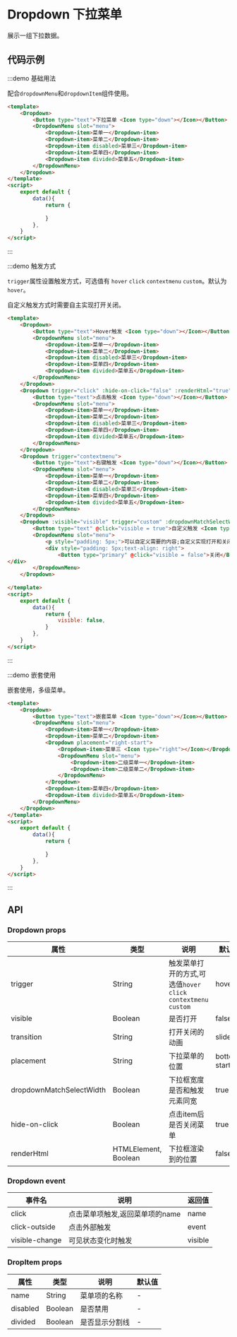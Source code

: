 # Dropdown 下拉菜单

展示一组下拉数据。

## 代码示例



:::demo 基础用法

配合`dropdownMenu`和`dropdownItem`组件使用。

```html
<template>
    <Dropdown>
        <Button type="text">下拉菜单 <Icon type="down"></Icon></Button>
        <DropdownMenu slot="menu">
            <Dropdown-item>菜单一</Dropdown-item>
            <Dropdown-item>菜单二</Dropdown-item>
            <Dropdown-item disabled>菜单三</Dropdown-item>
            <Dropdown-item>菜单四</Dropdown-item>
            <Dropdown-item divided>菜单五</Dropdown-item>
        </DropdownMenu>
    </Dropdown>
</template>
<script>
    export default {
        data(){
            return {
                
            }
        },
    }
</script>

```

:::



:::demo 触发方式

`trigger`属性设置触发方式，可选值有 `hover` `click` `contextmenu` `custom`。默认为`hover`。

自定义触发方式时需要自主实现打开关闭。

```html
<template>
    <Dropdown>
        <Button type="text">Hover触发 <Icon type="down"></Icon></Button>
        <DropdownMenu slot="menu">
            <Dropdown-item>菜单一</Dropdown-item>
            <Dropdown-item>菜单二</Dropdown-item>
            <Dropdown-item disabled>菜单三</Dropdown-item>
            <Dropdown-item>菜单四</Dropdown-item>
            <Dropdown-item divided>菜单五</Dropdown-item>
        </DropdownMenu>
    </Dropdown>
    <Dropdown trigger="click" :hide-on-click="false" :renderHtml="true">
        <Button type="text">点击触发 <Icon type="down"></Icon></Button>
        <DropdownMenu slot="menu">
            <Dropdown-item>菜单一</Dropdown-item>
            <Dropdown-item>菜单二</Dropdown-item>
            <Dropdown-item disabled>菜单三</Dropdown-item>
            <Dropdown-item>菜单四</Dropdown-item>
            <Dropdown-item divided>菜单五</Dropdown-item>
        </DropdownMenu>
    </Dropdown>
    <Dropdown trigger="contextmenu">
        <Button type="text">右键触发 <Icon type="down"></Icon></Button>
        <DropdownMenu slot="menu">
            <Dropdown-item>菜单一</Dropdown-item>
            <Dropdown-item>菜单二</Dropdown-item>
            <Dropdown-item disabled>菜单三</Dropdown-item>
            <Dropdown-item>菜单四</Dropdown-item>
            <Dropdown-item divided>菜单五</Dropdown-item>
        </DropdownMenu>
    </Dropdown>
    <Dropdown :visible="visible" trigger="custom" :dropdownMatchSelectWidth="false">
        <Button type="text" @click="visible = true">自定义触发 <Icon type="down"></Icon></Button>
        <DropdownMenu slot="menu">
            <p style="padding: 5px;">可以自定义需要的内容;自定义实现打开和关闭。</p>
            <div style="padding: 5px;text-align: right">
                <Button type="primary" @click="visible = false">关闭</Button>
</div>
        </DropdownMenu>
    </Dropdown>
    
</template>
<script>
    export default {
        data(){
            return {
                visible: false,
            }
        },
    }
</script>

```

:::


:::demo 嵌套使用

嵌套使用，多级菜单。

```html
<template>
    <Dropdown>
        <Button type="text">嵌套菜单 <Icon type="down"></Icon></Button>
        <DropdownMenu slot="menu">
            <Dropdown-item>菜单一</Dropdown-item>
            <Dropdown-item>菜单二</Dropdown-item>
            <Dropdown placement="right-start">
                <Dropdown-item>菜单三 <Icon type="right"></Icon></Dropdown-item>
                <DropdownMenu slot="menu">
                    <Dropdown-item>二级菜单一</Dropdown-item>
                    <Dropdown-item>二级菜单二</Dropdown-item>
                </DropdownMenu>
            </Dropdown>
            <Dropdown-item>菜单四</Dropdown-item>
            <Dropdown-item divided>菜单五</Dropdown-item>
        </DropdownMenu>
    </Dropdown>
</template>
<script>
    export default {
        data(){
            return {
                
            }
        },
    }
</script>

```

:::


## API

### Dropdown props

| 属性 | 类型 | 说明 | 默认值 |
| ---- | ---- | ---- | ---- |
| trigger | String | 触发菜单打开的方式,可选值`hover` `click` `contextmenu` `custom` | hover |
| visible | Boolean | 是否打开 | false |
| transition | String | 打开关闭的动画 | slideUp |
| placement | String | 下拉菜单的位置 | bottom-start |
| dropdownMatchSelectWidth | Boolean | 下拉框宽度是否和触发元素同宽 | true |
| hide-on-click | Boolean | 点击item后是否关闭菜单 | true |
| renderHtml | HTMLElement, Boolean | 下拉框渲染到的位置 | false |


### Dropdown event

| 事件名 | 说明 | 返回值 |
| ---- | ---- | ---- |
| click | 点击菜单项触发,返回菜单项的name | name |
| click-outside | 点击外部触发 | event |
| visible-change | 可见状态变化时触发 | visible |


### DropItem props

| 属性 | 类型 | 说明 | 默认值 |
| ---- | ---- | ---- | ---- |
| name | String | 菜单项的名称 | - |
| disabled | Boolean | 是否禁用 | - |
| divided | Boolean | 是否显示分割线 | - |
